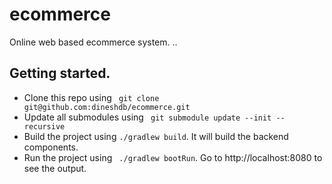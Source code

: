 # ecommerce
Online web based ecommerce system.
..
## Getting started.
* Clone this repo using ``` git clone git@github.com:dineshdb/ecommerce.git```
* Update all submodules using ``` git submodule update --init --recursive```
* Build the project using ``` ./gradlew build ```. It will build the backend components.
* Run the project using ``` ./gradlew bootRun```. Go to http://localhost:8080 to see the output.
